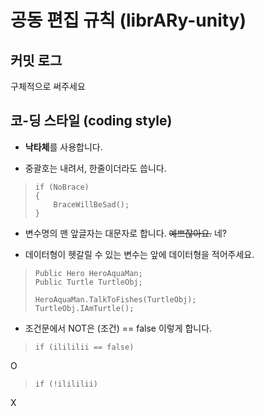 # 공동 편집 규칙 (librARy-unity)

## 커밋 로그
구체적으로 써주세요

## 코-딩 스타일 (coding style)

- **낙타체**를 사용합니다.

- 중괄호는 내려서, 한줄이더라도 씁니다.
>     if (NoBrace)
>     {
>         BraceWillBeSad();
>     }

- 변수명의 맨 앞글자는 대문자로 합니다.
~~예쁘잖아요.~~ 네?

- 데이터형이 헷갈릴 수 있는 변수는 앞에 데이터형을 적어주세요.
>     Public Hero HeroAquaMan;
>     Public Turtle TurtleObj;
>     
>     HeroAquaMan.TalkToFishes(TurtleObj);
>     TurtleObj.IAmTurtle();

- 조건문에서 NOT은 (조건) == false 이렇게 합니다.
>     if (ilililii == false)
O
>     if (!ilililii)
X
